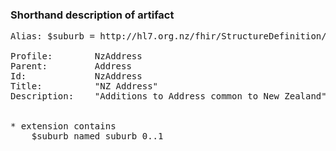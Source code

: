 ### Shorthand description of artifact

<pre>
Alias: $suburb = http://hl7.org.nz/fhir/StructureDefinition/suburb

Profile:        NzAddress
Parent:         Address
Id:             NzAddress
Title:          "NZ Address"
Description:    "Additions to Address common to New Zealand"


* extension contains
    $suburb named suburb 0..1


</pre>